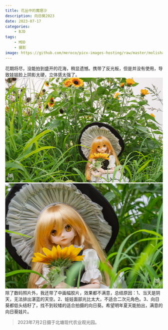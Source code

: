 ```yaml
---
title: 花丛中的魔理沙
description: 向日葵2023
date: 2023-07-17
categories:
    - BJD
tags:
    - MDD
    - 摄影
image: https://github.com/meroco/picx-images-hosting/raw/master/molisha03.99tbehepcw.jpg
---
```


花期将尽，没能拍到盛开的花海，稍显遗憾。携带了反光板，但是并没有使用，导致娃娃脸上阴影太硬，立体感太强了。
![molisha02](https://github.com/meroco/picx-images-hosting/raw/master/molisha02.2vepivwstr.jpg)
![molisha03](https://github.com/meroco/picx-images-hosting/raw/master/molisha03.99tbehepcw.jpg)
除了数码照片外，我还带了中画幅胶片，效果都不满意，总结原因：1、当天是阴天，无法排出湛蓝的天空。2、娃娃面部光比太大，不适合二次元角色。3、向日葵都低头结籽了，找不到较矮的适合拍摄的向日葵。希望明年夏天能拍出，满意的向日葵娃片。

> 2023年7月2日摄于北塘现代农业观光园。

